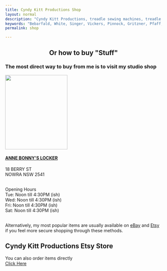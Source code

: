 ```yaml
---
title: Cyndy Kitt Productions Shop
layout: normal
description: "Cyndy Kitt Productions, treadle sewing machines, treadle sewing machine parts, sewing machine parts, vintage treadle sewing machines, reproduction sewing machine manuals, sewing machine manual, sewing, clothing, accessories, costume, bags, eco friendly, green machine, craft, treadle, design, eco sewing, sustainable craft"
keywords: "Bebarfald, White, Singer, Vickers, Pinnock, Gritzner, Pfaff, treadle sewing machine, vintage sewing machine, sewing machine manual, sewing"
permalink: shop

---
```


<h2 align="center">Or how to buy "Stuff"</h2>
<div class="container justify-content-center">
<div class="row">
<div class="col-12 text-center">
<h3>The most direct way to buy from me is to visit my studio shop</h3>
<p><img src="{{ "assets/images/abl.png" |relative_url }}" width="200" height="240"></p>
<h4><a href="https://anne-bonnys-locker.business.site/">ANNE BONNY'S LOCKER</a></h4>
<p class="h4">18 BERRY ST<br>
NOWRA NSW 2541</p>
<p class="h4"><br>
Opening Hours<br>
Tue: Noon till 4:30PM (ish) <br>
Wed: Noon till 4:30PM (ish) <br>
Fri: Noon till 4:30PM (ish) <br>
Sat: Noon till 4:30PM (ish) 
</p>
<p class="h4"><br>
Alternatively, my most popular items are usually available on <a href="http://stores.ebay.com.au/Cyndy-Kitt-Productions">eBay</a> and <a href="//www.etsy.com/shop/cyndykitt">Etsy</a> if you feel more secure shopping through these methods.</p>
  <h2>Cyndy Kitt Productions Etsy Store</h2>
  <div> 
    <script type="text/javascript" src="//www.etsy.com/etsy_mini.js"></script>
    <script type="text/javascript">new EtsyNameSpace.Mini(5963395, 'shop','gallery',3,3).renderIframe();</script>
  </div>
  <p class="h3">You can also order items directly<br>
    <a href="{{ "pricelist/orders" | relative_url }}">Click Here</a></p>
</div><!-- end col -->
</div><!-- end row -->
</div><!-- end container -->
